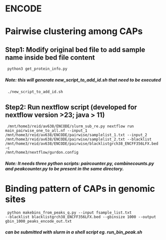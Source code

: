 # ENCODE


# Pairwise clustering among CAPs
## Step1: Modify original bed file to add sample name inside bed file content
<code> python3 get_protein_info.py </code>

##### Note: this will generate new_script_to_add_id.sh that need to be executed

<code> ./new_script_to_add_id.sh </code>

## Step2: Run nextflow script (developed for nextflow version >23; java > 11)
<code> /mnt/home3/reid/av638/ENCODE/slurm_sub_re.py nextflow run main_pairwise_one_to_all.nf --input_1 /mnt/home3/reid/av638/ENCODE/pairwise/samplelist_1.txt --input_2 /mnt/home3/reid/av638/ENCODE/pairwise/samplelist_2.txt --blacklist /mnt/home3/reid/av638/ENCODE/pairwise/blacklistgrch38_ENCFF356LFX.bed -c /mnt/home3/nextflow/gurdon.config  </code>


##### Note: It needs three python scripts: paircounter.py, combinecounts.py and peakcounter.py to be present in the same directory.

# Binding pattern of CAPs in genomic sites
<code> python makebins_from_peaks_q.py --input fsample_list.txt --blacklist blacklistgrch38_ENCFF356LFX.bed --gbinsize 1000 --output gbin_1000_peaks_encode_out.txt </code>

##### can be submitted with slurm in a shell script eg. run_bin_peak.sh
